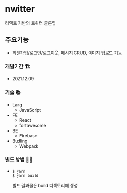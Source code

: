 # nwitter
리액트 기반의 트위터 클론앱

## 주요기능
* 회원가입/로그인/로그아웃, 메시지 CRUD, 이미지 업로드 기능

### 개발기간 🏗️
* 2021.12.09
   
### 기술 📚
* Lang
  * JavaScript
* FE
  * React
  * fortawesome
* BE
  * Firebase
* Budling
  * Webpack

### 빌드 방법 👷‍♂️
* ```zsh
  $ yarn
  $ yarn build
  ```
  빌드 결과물은 build 디렉토리에 생성
